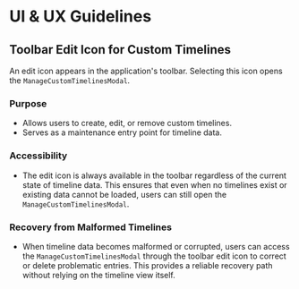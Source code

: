 # UI & UX Guidelines

## Toolbar Edit Icon for Custom Timelines

An edit icon appears in the application's toolbar. Selecting this icon opens the `ManageCustomTimelinesModal`.

### Purpose
- Allows users to create, edit, or remove custom timelines.
- Serves as a maintenance entry point for timeline data.

### Accessibility
- The edit icon is always available in the toolbar regardless of the current state of timeline data. This ensures that even when no timelines exist or existing data cannot be loaded, users can still open the `ManageCustomTimelinesModal`.

### Recovery from Malformed Timelines
- When timeline data becomes malformed or corrupted, users can access the `ManageCustomTimelinesModal` through the toolbar edit icon to correct or delete problematic entries. This provides a reliable recovery path without relying on the timeline view itself.

